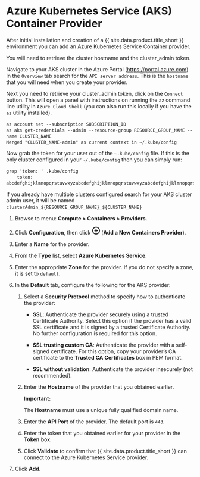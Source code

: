 ---
---

# Azure Kubernetes Service (AKS) Container Provider

After initial installation and creation of a {{ site.data.product.title_short }}
environment you can add an Azure Kubernetes Service Container provider.

You will need to retrieve the cluster hostname and the cluster_admin token.

Navigate to your AKS cluster in the Azure Portal (https://portal.azure.com).  In the `Overview` tab search for the `API server address`.  This is the `hostname` that you will need when you create your provider.

Next you need to retrieve your cluster_admin token, click on the `Connect` button.  This will open a panel with instructions on running the `az` command line utility in `Azure Cloud Shell` (you can also run this locally if you have the `az` utility installed).

```
az account set --subscription SUBSCRIPTION_ID
az aks get-credentials --admin --resource-group RESOURCE_GROUP_NAME --name CLUSTER_NAME
Merged "CLUSTER_NAME-admin" as current context in ~/.kube/config
```

Now grab the token for your user out of the `~.kube/config` file.  If this is the only cluster configured in your `~/.kube/config` then you can simply run:
```
grep 'token: ' .kube/config
    token: abcdefghijklmnopqrstuvwxyzabcdefghijklmnopqrstuvwxyzabcdefghijklmnopqrstuvwxyzabcdefghijklmnopqrstuvwxyzabcdefghijklmnopqrstuvwx
```

If you already have multiple clusters configured search for your AKS cluster admin user, it will be named `clusterAdmin_${RESOURCE_GROUP_NAME}_${CLUSTER_NAME}`

1.  Browse to menu: **Compute > Containers > Providers**.

2.  Click **Configuration**, then
    click ![Add a New Containers Provider](../../images/1862.png) (**Add a New Containers Provider**).

3.  Enter a **Name** for the provider.

4.  From the **Type** list, select **Azure Kubernetes Service**.

5.  Enter the appropriate **Zone** for the provider. If you do not
    specify a zone, it is set to `default`.

6.  In the **Default** tab, configure the following for the AKS
    provider:

    1.  Select a **Security Protocol** method to specify how to
        authenticate the provider:

          - **SSL**: Authenticate the provider securely using a trusted
            Certificate Authority. Select this option if the provider
            has a valid SSL certificate and it is signed by a trusted
            Certificate Authority. No further configuration is required
            for this option.

          - **SSL trusting custom CA**: Authenticate the provider with a
            self-signed certificate. For this option, copy your
            provider’s CA certificate to the **Trusted CA
            Certificates** box in PEM format.

          - **SSL without validation**: Authenticate the provider
            insecurely (not recommended).

    2.  Enter the **Hostname** of the provider that you obtained earlier.

        **Important:**

        The **Hostname** must use a unique fully qualified domain name.

    3.  Enter the **API Port** of the provider. The default port is
        `443`.

    4.  Enter the token that you obtained earlier for your provider in the **Token** box.

    5.  Click **Validate** to confirm that {{ site.data.product.title_short }} can connect
        to the Azure Kubernetes Service provider.
7. Click **Add**.
